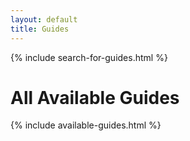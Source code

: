 ```yaml
---
layout: default
title: Guides
---
```


{% include search-for-guides.html %}

<h1>All Available Guides</h1>

{% include available-guides.html %}
